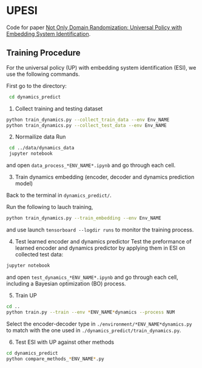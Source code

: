 # UPESI

Code for paper [Not Only Domain Randomization: Universal Policy with Embedding System Identification](https://arxiv.org/abs/2109.13438).
 ## Training Procedure
 For the universal policy (UP) with embedding system identification (ESI), we use the following commands.

 First go to the directory:
 ```bash
  cd dynamics_predict
 ```
1. Collect training and testing dataset
  ```bash
  python train_dynamics.py --collect_train_data --env Env_NAME
  python train_dynamics.py --collect_test_data --env Env_NAME
  ```
2. Normailize data
 Run
 ```bash
  cd ../data/dynamics_data
  jupyter notebook
 ```
  and open ```data_process_*ENV_NAME*.ipynb``` and go through each cell.

3. Train dynamics embedding (encoder, decoder and dynamics prediction model)

 Back to the terminal in ```dynamics_predict/```.

 Run the following to lauch training,
  ```bash
  python train_dynamics.py --train_embedding --env Env_NAME
  ```
  and use launch ```tensorboard --logdir runs``` to monitor the training process. 

4. Test learned encoder and dynamics predictor
 Test the preformance of learned encoder and dynamics predictor by applying them in ESI on collected test data:
  ```bash
  jupyter notebook
  ```
  and open ```test_dynamics_*ENV_NAME*.ipynb``` and go through each cell, including a Bayesian optimization (BO) process.

5. Train UP
  ```bash
  cd ..
  python train.py --train --env *ENV_NAME*dynamics --process NUM 
  ```
  Select the encoder-decoder type in `./environment/*ENV_NAME*dynamics.py` to match with the one used in `./dynamics_predict/train_dynamics.py`.

6. Test ESI with UP against other methods
  ```bash
  cd dynamics_predict
  python compare_methods_*ENV_NAME*.py
  ```
